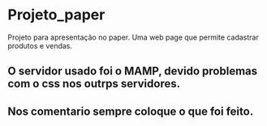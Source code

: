 # Projeto_paper
Projeto para apresentação no paper. Uma web page que permite cadastrar produtos e vendas.



## O servidor usado foi o MAMP, devido problemas com o css nos outrps servidores.

## Nos comentario sempre coloque o que foi feito.
